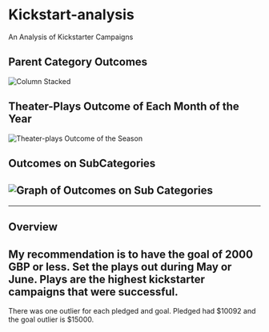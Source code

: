 # Kickstart-analysis
An Analysis of Kickstarter Campaigns
## Parent Category Outcomes
![Column Stacked](https://user-images.githubusercontent.com/101272613/158873773-fc345fed-dc92-455f-96ba-b06aa51ac9f1.png)
## Theater-Plays Outcome of Each Month of the Year
![Theater-plays Outcome of the Season](https://user-images.githubusercontent.com/101272613/158874388-bc7c05d4-44f8-4873-8f9c-6fb2755b3235.png)
## Outcomes on SubCategories
![Graph of Outcomes on Sub Categories](https://user-images.githubusercontent.com/101272613/158874683-dd0f08aa-f1af-4b5e-be29-72b3651d27a0.png)
---
---
Overview
---
My recommendation is to have the goal of 2000 GBP or less.  Set the plays out during May or June. Plays are the highest kickstarter campaigns that were successful. 
---
There was one outlier for each pledged and goal. Pledged had $10092 and the goal outlier is $15000.
